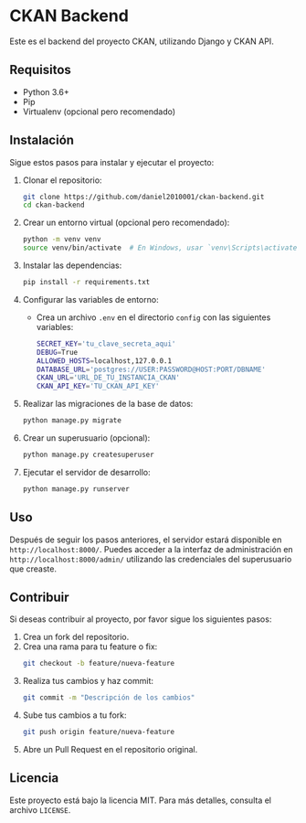 # CKAN Backend

Este es el backend del proyecto CKAN, utilizando Django y CKAN API.

## Requisitos

- Python 3.6+
- Pip
- Virtualenv (opcional pero recomendado)

## Instalación

Sigue estos pasos para instalar y ejecutar el proyecto:

1. Clonar el repositorio:

   ```sh
   git clone https://github.com/daniel2010001/ckan-backend.git
   cd ckan-backend
   ```

2. Crear un entorno virtual (opcional pero recomendado):

   ```sh
   python -m venv venv
   source venv/bin/activate  # En Windows, usar `venv\Scripts\activate`
   ```

3. Instalar las dependencias:

   ```sh
   pip install -r requirements.txt
   ```

4. Configurar las variables de entorno:

   - Crea un archivo `.env` en el directorio `config` con las siguientes variables:
     ```sh
     SECRET_KEY='tu_clave_secreta_aqui'
     DEBUG=True
     ALLOWED_HOSTS=localhost,127.0.0.1
     DATABASE_URL='postgres://USER:PASSWORD@HOST:PORT/DBNAME'
     CKAN_URL='URL_DE_TU_INSTANCIA_CKAN'
     CKAN_API_KEY='TU_CKAN_API_KEY'
     ```

5. Realizar las migraciones de la base de datos:

   ```sh
   python manage.py migrate
   ```

6. Crear un superusuario (opcional):

   ```sh
   python manage.py createsuperuser
   ```

7. Ejecutar el servidor de desarrollo:
   ```sh
   python manage.py runserver
   ```

## Uso

Después de seguir los pasos anteriores, el servidor estará disponible en `http://localhost:8000/`. Puedes acceder a la interfaz de administración en `http://localhost:8000/admin/` utilizando las credenciales del superusuario que creaste.

## Contribuir

Si deseas contribuir al proyecto, por favor sigue los siguientes pasos:

1. Crea un fork del repositorio.
2. Crea una rama para tu feature o fix:
   ```sh
   git checkout -b feature/nueva-feature
   ```
3. Realiza tus cambios y haz commit:
   ```sh
   git commit -m "Descripción de los cambios"
   ```
4. Sube tus cambios a tu fork:
   ```sh
   git push origin feature/nueva-feature
   ```
5. Abre un Pull Request en el repositorio original.

## Licencia

Este proyecto está bajo la licencia MIT. Para más detalles, consulta el archivo `LICENSE`.
